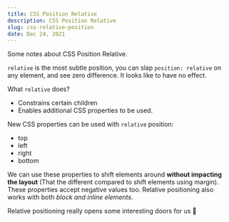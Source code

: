 ```yaml
---
title: CSS Position Relative
description: CSS Position Relative
slug: css-relative-position
date: Dec 24, 2021
---
```


Some notes about CSS Position Relative.

`relative` is the most subtle position, you can slap `position: relative` on any element, and see zero difference. It looks like to have no effect.

What `relative` does?

- Constrains certain children
- Enables additional CSS properties to be used.

New CSS properties can be used with `relative` position:

- top
- left
- right
- bottom

We can use these properties to shift elements around **without impacting the layout** (That the different compared to shift elements using margin).
These properties accept negative values too.
Relative positioning also works with both _block and inline elements_.

Relative positioning really opens some interesting doors for us 💯
